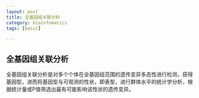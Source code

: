 ```yaml
---
layout: post
title: 全基因组关联分析
category: bioinfomatics
tags: [basic]

---
```


## 全基因组关联分析 ##

全基因组关联分析是对多个个体在全基因组范围的遗传变异多态性进行检测，获得基因型，进而将基因型与可观测的性状，即表型，进行群体水平的统计学分析，根据统计量或P值筛选出最有可能影响该性状的遗传变异。
